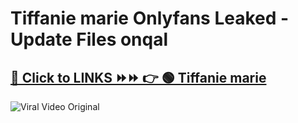 
 # Tiffanie marie Onlyfans Leaked - Update Files onqal

## <h2><a href="https://clipsfans.com/Tiffanie_marie&ref=git">🔗 Click to LINKS ⏩⏩ 👉 🟢 Tiffanie marie </a></h2>

<a href="https://clipsfans.com/Tiffanie_marie&ref=git" rel="nofollow" data-target="animated-image.originalLink"><img src="https://i.ibb.co.com/xMMVF88/686577567.gif" alt="Viral Video Original" style="max-width: 100%; display: inline-block;" data-target="animated-image.originalImage"></a>

